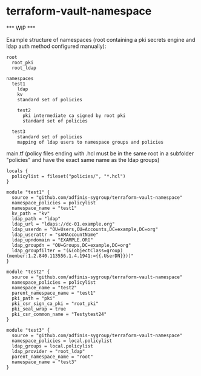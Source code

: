 # terraform-vault-namespace

*** WIP ***

Example structure of namespaces (root containing a pki secrets engine and ldap auth method configured manually):
```
root
  root_pki
  root_ldap

namespaces
  test1
    ldap
    kv
    standard set of policies
    
    test2
      pki intermediate ca signed by root pki
      standard set of policies

  test3
    standard set of policies
    mapping of ldap users to namespace groups and policies
```

main.tf (policy files ending with .hcl must be in the same root in a subfolder "policies" and have the exact same name as the ldap groups)
```
locals {
  policylist = fileset("policies/", "*.hcl")
}

module "test1" {
  source = "github.com/adfinis-sygroup/terraform-vault-namespace"
  namespace_policies = policylist
  namespace_name = "test1"
  kv_path = "kv"
  ldap_path = "ldap"
  ldap_url = "ldaps://dc-01.example.org"
  ldap_userdn = "OU=Users,OU=Accounts,DC=example,DC=org"
  ldap_userattr = "sAMAccountName"
  ldap_upndomain = "EXAMPLE.ORG"
  ldap_groupdn = "OU=Groups,DC=example,DC=org"
  ldap_groupfilter = "(&(objectClass=group)(member:1.2.840.113556.1.4.1941:={{.UserDN}}))"
}

module "test2" {
  source = "github.com/adfinis-sygroup/terraform-vault-namespace"
  namespace_policies = policylist
  namespace_name = "test2"
  parent_namespace_name = "test1"
  pki_path = "pki"
  pki_csr_sign_ca_pki = "root_pki"
  pki_seal_wrap = true
  pki_csr_common_name = "Testytest24"
}

module "test3" {
  source = "github.com/adfinis-sygroup/terraform-vault-namespace"
  namespace_policies = local.policylist
  ldap_groups = local.policylist
  ldap_provider = "root_ldap"
  parent_namespace_name = "root"
  namespace_name = "test3"
}
```
